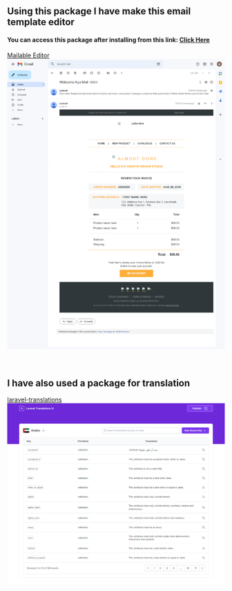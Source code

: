 ## Using this package I have make this email template editor
#### You can access this package after installing from this link: <a href="http://127.0.0.1:8000/maileclipse/mailables">Click Here</a>
<a href="https://github.com/Qoraiche/laravel-mail-editor">Mailable Editor</a>
<img src="public/screencapture.png" alt="Build Status">
<br/>
<br/>
<br/>
## I have also used a package for translation
<a href="https://github.com/MohmmedAshraf/laravel-translations">laravel-translations</a>
<img src="public/2.png" alt="Build Status">
